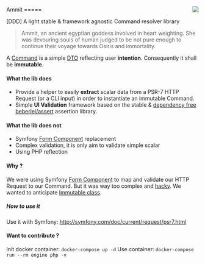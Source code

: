 <img src ="https://cloud.githubusercontent.com/assets/2279794/21160379/ef90f812-c184-11e6-99da-add0658f2baf.png" align="right"/>
Ammit
=====

[DDD] A light stable & framework agnostic Command resolver library

> Ammit, an ancient egyptian goddess involved in heart weighting. She was devouring souls of human judged to be not pure enough to continue their voyage towards Osiris and immortality.


A [Command](http://verraes.net/2013/04/decoupling-symfony2-forms-from-entities/) is a simple [DTO](http://martinfowler.com/eaaCatalog/dataTransferObject.html) reflecting user **intention**. Consequently it shall be **immutable**.

#### What the lib does

- Provide a helper to easily **extract** scalar data from a PSR-7 HTTP Request (or a CLI input) in order to instantiate an immutable Command.
- Simple **UI Validation** framework based on the stable & [dependency free](https://en.wikipedia.org/wiki/Dependency_hell) [beberlei/assert](https://github.com/beberlei/assert) assertion library.

#### What the lib does not

- Symfony [Form Component](https://symfony.com/doc/current/components/form.html) replacement
- Complex validation, it is only aim to validate simple scalar
- Using PHP reflection

#### Why ?

We were using Symfony [Form Component](https://symfony.com/doc/current/components/form.html) to map and validate our HTTP Request to our Command.
But it was way too complex and [hacky](https://github.com/webdevilopers/php-ddd/issues/5).
We wanted to anticipate [Immutable class](https://wiki.php.net/rfc/immutability).


##### How to use it 

Use it with Symfony: http://symfony.com/doc/current/request/psr7.html


#### Want to contribute ?

Init docker container: `docker-compose up -d`
Use container: `docker-compose run --rm engine php -v`
